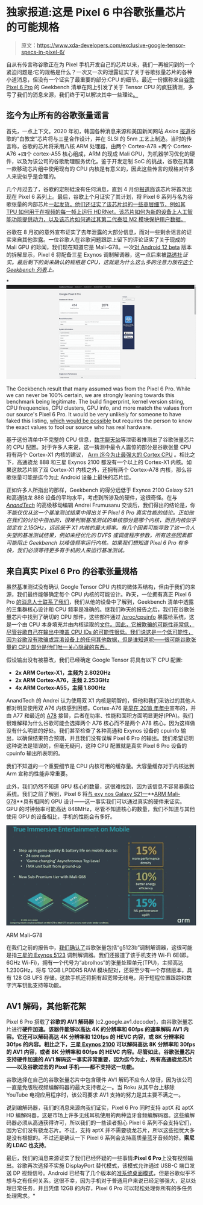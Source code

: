 # 独家报道:这是 Pixel 6 中谷歌张量芯片的可能规格

> 原文：<https://www.xda-developers.com/exclusive-google-tensor-specs-in-pixel-6/>

自从有传言称谷歌正在为 Pixel 手机开发自己的芯片以来，我们一再被问到的一个紧迫问题是:它的规格是什么？一次又一次的泄露证实了关于谷歌张量芯片的各种小道消息，但没有一个证实了最重要的部分:CPU 的细节。最近一份据称来自[谷歌 Pixel 6 Pro](https://www.xda-developers.com/google-pixel-6/) 的 Geekbench 清单在网上引发了关于 Tensor CPU 的疯狂猜测，多亏了我们的消息来源，我们终于可以解决其中一些理论[。](https://www.xda-developers.com/exclusive-pixel-6-pro-leak/)

## 迄今为止所有的谷歌张量谣言

首先，一点上下文。2020 年初，韩国各种消息来源和美国新闻网站 *Axios* [报道](https://www.xda-developers.com/google-is-working-on-its-own-chip-for-pixel-phones-and-chromebooks/)谷歌的“白教堂”芯片将与三星合作设计，并在 SLSI 的 5nm 工艺上制造。当时的传言称，谷歌的芯片将采用八核 ARM 处理器，由两个 Cortex-A78 +两个 Cortex-A76 +四个 cortex-A55 核心组成，ARM 的现成 Mali GPU，为机器学习优化的硬件，以及为该公司的谷歌助理服务优化。鉴于开发定制 SoC 的挑战，谷歌在其第一款移动芯片组中使用现有的 CPU 内核是有意义的，因此这些传言的规格对许多人来说似乎是合理的。

几个月过去了，谷歌的定制硅没有任何消息，直到 4 月份[报道称](https://www.xda-developers.com/google-pixel-6-custom-system-on-chip/)该芯片将首次出现在 Pixel 6 系列上。最后，谷歌上个月证实了其计划，将 Pixel 6 系列与名为谷歌张量的内部芯片[一起发货。他们还证实了该芯片组的一些高层细节，例如其 TPU 如何用于在视频的每一帧上运行 HDRNet，该芯片如何为新的设备上人工智能功能提供动力，以及该芯片如何通过其第二代泰坦 M2 模块保护用户数据。](https://www.xda-developers.com/google-pixel-6-teaser/#:~:text=Google%20Silicon%20101%20(GS101)%20is%20officially%20%E2%80%9CGoogle%20Tensor%E2%80%9D)

谷歌在 8 月初的意外宣布证实了去年泄露的大部分信息，而对一些剩余谣言的证实来自其他泄露。一位谷歌人在谷歌问题跟踪上留下的评论证实了关于现成的 Mali GPU 的珍闻，我们现在知道它是 Mali-G78。一次[对 Android 12 beta](https://www.xda-developers.com/android-12-beta-4-pixel-6-camera-modem-leak/) 版本的拆解显示，Pixel 6 将配备三星 Exynos 调制解调器，这一点后来被[路透社](https://www.xda-developers.com/google-pixel-6-5g-modem-samsung/)*证实。最后剩下的尚未确认的规格是 CPU，这就是为什么这么多的注意力放在[这个 Geekbench 列表](https://browser.geekbench.com/v5/cpu/9766974)上。*

 *<picture>![Possible Geekbench listing from the Pixel 6 Pro](img/01cf4cd9ac6c57b10a4a7615d7ff11a4.png)</picture> 

The Geekbench result that many assumed was from the Pixel 6 Pro. While we can never be 100% certain, we are strongly leaning towards this benchmark being legitimate. The build fingerprint, kernel version string, CPU frequencies, CPU clusters, GPU info, and more match the values from our source's Pixel 6 Pro. It would be very unlikely for someone to have faked this listing, [which would be possible](https://www.xda-developers.com/xiaomi-poco-f1-lite-fake-benchmark/) but requires the person to know the exact values to fool our source who has real hardware.

基于这份清单中不完整的 CPU 信息，[数字聊天站](https://twitter.com/chat_station/status/1436634275265138693)等泄密者推测出了谷歌张量芯片的 CPU 配置。对于许多人来说，这一猜测中最令人震惊的部分是谷歌张量 CPU 将有两个 Cortex-X1 内核的建议， [Arm 迄今为止最强大的 Cortex CPU](https://www.xda-developers.com/arm-announces-cortex-x-custom-cpu-program/) 。相比之下，高通骁龙 888 和三星 Exynos 2100 都没有一个以上的 Cortex-X1 内核。如果这款芯片除了双 Cortex-X1 内核之外，还拥有两个 Cortex-A78 内核，那么谷歌张量可能是迄今为止 Android 设备上最快的芯片组。

正如许多人所指出的那样，Geekbench 的得分远低于 Exynos 2100 Galaxy S21 和高通骁龙 888 设备的平均水平，考虑到所涉及的硬件，这很奇怪。在与 [*AnandTech*](https://www.anandtech.com/author/168) 的高级移动编辑 Andrei Frumusanu 交谈后，我们得出的结论是，你*不能仅仅从这一个基准测试结果中得出关于 Pixel 6 Pro 真实性能的结论。正如他在我们的讨论中指出的，很难判断基准测试的单核部分是哪个内核，而且内核似乎锁定在 2.15GHz，远远低于 X1 内核的最大频率。有几个因素可能导致了这一令人失望的基准测试结果，例如未经优化的 DVFS 或调度程序参数，所有这些因素都可能阻止 Geekbench 以峰值频率运行内核。如果我们想知道 Pixel 6 Pro 有多快，我们必须等待更多有手机的人来运行基准测试。*

## 来自真实 Pixel 6 Pro 的谷歌张量规格

虽然基准测试没有确认 Google Tensor CPU 内核的微体系结构，但由于我们的来源，我们最终能够确定每个 CPU 内核的可能设计。昨天，一位拥有真正 Pixel 6 Pro [的消息人士联系了我们](https://www.xda-developers.com/exclusive-pixel-6-pro-leak/)，我们从他的设备中了解到，Geekbench 清单中透露的三集群核心设计和 CPU 频率是准确的。继我们昨天的报告之后，我们在谷歌张量芯片中找到了确切的 CPU 部件，这些部件通过 [/proc/cpuinfo](http://www.linfo.org/proc_cpuinfo.html) 暴露给系统，这是一个由 CPU 本身填充并由内核读取的[文件。因此，它被欺骗的可能性非常低，尽管谷歌自己在输出中掩盖 CPU IDs 的可能性很低。我们说这是一个低可能性，因为谷歌没有欺骗或混淆设备上的任何其他数据，但是谁知道呢——很可能谷歌张量的 CPU 部分是他们唯一关心隐藏的东西。](https://developer.arm.com/documentation/100442/0100/register-descriptions/aarch32-system-registers/midr--main-id-register)

假设输出没有被篡改，我们已经确定 Google Tensor 将具有以下 CPU 配置:

*   **2x ARM Cortex-X1，主频为 2.802GHz**
*   **2x ARM Cortex-A76，主频 2.253GHz**
*   **4x ARM Cortex-A55，主频 1.80GHz**

AnandTech 的 Andrei 认为使用双 X1 内核是明智的，但他和我们采访过的其他人都对明显使用双 A76 内核感到困惑。Cortex-A76 是[早在 2018 年年中](https://www.xda-developers.com/arm-cortex-a76-cpu-mali-g76-gpu-mali-v76-vpu-announcement/)宣布的，并由 A77 和最近的 [A78](https://www.xda-developers.com/arm-announces-cortex-a78-cpu-mali-g78-gpu-ethos-n78-npu/) 接替，后者在功率、性能和面积方面明显更好(PPA)。我们很难解释为什么谷歌可能会选择两个 A76 核心而不是两个 A78 核心，因为这样做没有什么明显的好处。我们甚至检查了各种高通和 Exynos 设备的 cpuinfo 输出，以确保结果符合预期，并且我们没有误解 Pixel 6 Pro 的输出。我们希望证明这种说法是错误的，但毫无疑问，这种 CPU 配置就是真实 Pixel 6 Pro 设备的 cpuinfo 输出所表明的。

我们不知道的一个重要细节是 CPU 内核可用的缓存量。大容量缓存对于内核达到 Arm 宣称的性能非常重要。

此外，我们仍然不知道 GPU 核心的数量，这很难找到，因为该信息不容易暴露给系统。我们之前了解到，Pixel 6 将[与 exy nos Galaxy S21—](https://www.xda-developers.com/google-pixel-6-same-gpu-exynos-galaxy-s21/)**[ARM Mali-G78](https://www.xda-developers.com/arm-announces-cortex-a78-cpu-mali-g78-gpu-ethos-n78-npu/)**具有相同的 GPU 设计——这一事实我们可以通过真实的硬件来证实。GPU 的时钟频率可能高达 848MHz，尽管不知道核心的数量，我们不知道与其他使用 GPU 的设备相比，手机的性能会有多好。

 <picture>![](img/c3537f56cac3c20481329230adb2d93d.png)</picture> 

ARM Mali-G78

在我们之前的报告中，[我们确认了](https://www.xda-developers.com/exclusive-pixel-6-pro-leak/)谷歌张量包括“g5123b”调制解调器，这很可能是指[三星的 Exynos 5123](https://www.xda-developers.com/samsung-exynos-990-5g-modem-5123-7nm/) 调制解调器。我们还报道了该手机支持 Wi-Fi 6E(即。6GHz Wi-Fi)，拥有一个代号为“abrolhos”的张量处理单元(TPU)，主频高达 1.230GHz，将与 12GB LPDDR5 RAM 模块配对，还将至少有一个存储版本，具有 128 GB UFS 存储。这款手机还将拥有超宽带无线电，用于短程位置跟踪和数字汽车钥匙支持等功能。

## AV1 解码，其他新花絮

Pixel 6 Pro 搭载了**谷歌的 AV1 解码器** (c2.google.av1.decoder)，由谷歌张量芯片进行**硬件加速。该器件能够以高达 4K 的分辨率和 60fps 的速率解码 AV1 内容。它还可以解码高达 4K 分辨率和 120fps 的 HEVC 内容，或 8K 分辨率和 30fps 的内容。相比之下，[三星 Exynos 2100](https://www.xda-developers.com/samsung-exynos-2100-specs-features/) 可以解码高达 8K 分辨率和 30fps 的 AV1 内容，或者 8K 分辨率和 60fps 的 HEVC 内容。尽管如此，谷歌张量芯片支持硬件加速的 AV1 解码这一事实非常重要，因为迄今为止，所有高通骁龙芯片——以及谷歌过去的 Pixel 手机——都不支持这一功能。**

谷歌选择在自己的谷歌张量芯片中包含硬件 AV1 解码不应令人惊讶，因为该公司一直是免版税视频编解码器的最大支持者之一。当 Roku 从其平台上移除 YouTube 电视应用程序时，该公司要求 AV1 支持的努力是其主要不满之一。

说到编解码器，我们的消息来源向我们证实，Pixel 6 Pro 同时支持 aptX 和 aptX HD 编解码器，这是市场上许多无线耳机使用的两种蓝牙音频编解码器。这些编解码器必须从高通获得许可，所以我们的一些读者担心 Pixel 6 系列不会支持它们，因为它们没有骁龙芯片。不过，支持 aptX 并不需要骁龙芯片，所以这些担忧大多是没有根据的。不过还是确认一下 Pixel 6 系列会支持高质量蓝牙音频的好。**索尼的 LDAC 也支持**。

最后，我们的消息来源证实了我们已经怀疑的一些事情:**Pixel 6 Pro**上没有视频输出。谷歌再次选择不实施 DisplayPort 替代模式，该模式允许通过 USB-C 端口发送 DP 视频信号。Android 已经有了几个版本的[准系统桌面模式](https://www.xda-developers.com/make-android-10-desktop-mode-useful/)，但是谷歌似乎不想与之有任何关系。这很不幸，因为手机对于普通用户来说已经足够强大，足以处理日常任务，并且凭借 12GB 的内存，Pixel 6 Pro 可以轻松处理你所有的多任务处理需求。*